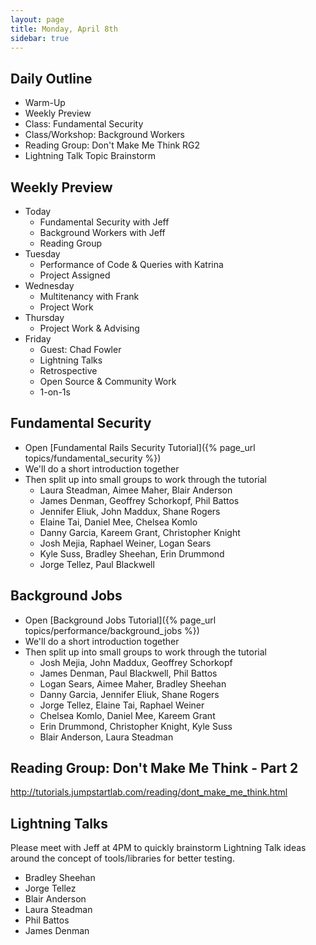 ```yaml
---
layout: page
title: Monday, April 8th
sidebar: true
---
```


## Daily Outline

* Warm-Up
* Weekly Preview
* Class: Fundamental Security
* Class/Workshop: Background Workers
* Reading Group: Don't Make Me Think RG2
* Lightning Talk Topic Brainstorm

## Weekly Preview

* Today
  * Fundamental Security with Jeff
  * Background Workers with Jeff
  * Reading Group
* Tuesday
  * Performance of Code & Queries with Katrina
  * Project Assigned
* Wednesday
  * Multitenancy with Frank
  * Project Work
* Thursday
  * Project Work & Advising
* Friday
  * Guest: Chad Fowler
  * Lightning Talks
  * Retrospective
  * Open Source & Community Work
  * 1-on-1s

## Fundamental Security

* Open [Fundamental Rails Security Tutorial]({% page_url topics/fundamental_security %})
* We'll do a short introduction together
* Then split up into small groups to work through the tutorial
  * Laura Steadman, Aimee Maher, Blair Anderson
  * James Denman, Geoffrey Schorkopf, Phil Battos
  * Jennifer Eliuk, John Maddux, Shane Rogers
  * Elaine Tai, Daniel Mee, Chelsea Komlo
  * Danny Garcia, Kareem Grant, Christopher Knight
  * Josh Mejia, Raphael Weiner, Logan Sears
  * Kyle Suss, Bradley Sheehan, Erin Drummond
  * Jorge Tellez, Paul Blackwell

## Background Jobs

* Open [Background Jobs Tutorial]({% page_url topics/performance/background_jobs %})
* We'll do a short introduction together
* Then split up into small groups to work through the tutorial
  * Josh Mejia, John Maddux, Geoffrey Schorkopf
  * James Denman, Paul Blackwell, Phil Battos
  * Logan Sears, Aimee Maher, Bradley Sheehan
  * Danny Garcia, Jennifer Eliuk, Shane Rogers
  * Jorge Tellez, Elaine Tai, Raphael Weiner
  * Chelsea Komlo, Daniel Mee, Kareem Grant
  * Erin Drummond, Christopher Knight, Kyle Suss
  * Blair Anderson, Laura Steadman

## Reading Group: Don't Make Me Think - Part 2

http://tutorials.jumpstartlab.com/reading/dont_make_me_think.html

## Lightning Talks

Please meet with Jeff at 4PM to quickly brainstorm Lightning Talk ideas around the concept of tools/libraries for better testing.

* Bradley Sheehan
* Jorge Tellez
* Blair Anderson
* Laura Steadman
* Phil Battos
* James Denman
